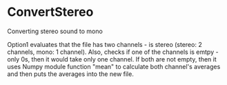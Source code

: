 # ConvertStereo
Converting stereo sound to mono

Option1 evaluates that the file has two channels - is stereo (stereo: 2 channels, mono: 1 channel). Also, checks if one of the channels is emtpy - only 0s, then it would take only one channel. If both are not empty, then it uses Numpy module function "mean" to calculate both channel's averages and then puts the averages into the new file.
